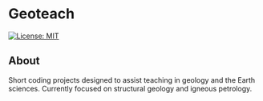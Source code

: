 # Geoteach

[![License: MIT](https://img.shields.io/badge/License-MIT-yellow.svg)](https://opensource.org/licenses/MIT)

## About

Short coding projects designed to assist teaching in geology and the Earth sciences. Currently focused on structural geology and igneous petrology.
